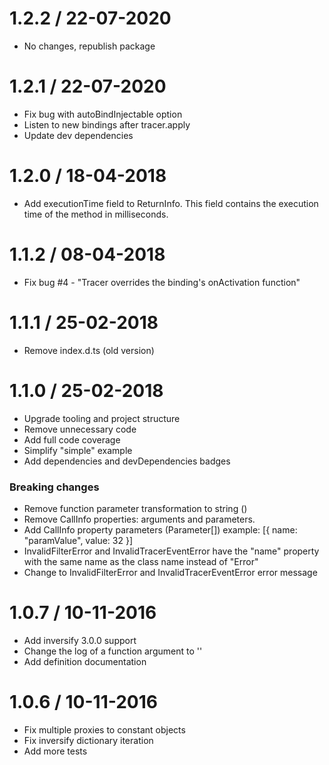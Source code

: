 1.2.2 / 22-07-2020
==================

* No changes, republish package

1.2.1 / 22-07-2020
==================

* Fix bug with autoBindInjectable option
* Listen to new bindings after tracer.apply
* Update dev dependencies

1.2.0 / 18-04-2018
==================

* Add executionTime field to ReturnInfo. This field contains the execution time of the method in milliseconds.

1.1.2 / 08-04-2018
==================

* Fix bug #4 - "Tracer overrides the binding's onActivation function"

1.1.1 / 25-02-2018
==================

* Remove index.d.ts (old version)

1.1.0 / 25-02-2018
==================

* Upgrade tooling and project structure
* Remove unnecessary code
* Add full code coverage
* Simplify "simple" example
* Add dependencies and devDependencies badges

### Breaking changes

* Remove function parameter transformation to string (<Function>)
* Remove CallInfo properties: arguments and parameters.
* Add CallInfo property parameters (Parameter[]) example: [{ name: "paramValue", value: 32 }]
* InvalidFilterError and InvalidTracerEventError have the "name" property with the same name as the class name instead of "Error"
* Change to InvalidFilterError and InvalidTracerEventError error message

1.0.7 / 10-11-2016
==================

* Add inversify 3.0.0 support
* Change the log of a function argument to '<Function>'
* Add definition documentation

1.0.6 / 10-11-2016
==================

* Fix multiple proxies to constant objects
* Fix inversify dictionary iteration
* Add more tests
